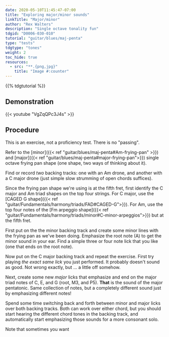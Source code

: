 ```yaml
---
date: 2020-05-10T11:45:47-07:00
title: "Exploring major/minor sounds"
linkTitle: "Major/minor"
author: "Rex Walters"
description: "Single octave tonality fun"
tdgid: "D0006-030-010"
tutorial: "guitar/blues/maj-penta"
type: "tests"
tdgtype: "tones"
weight: 2
toc_hide: true
resources:
  - src: "**.{png,jpg}"
    title: "Image #:counter"
---
```


{{% tdgtutorial %}}

## Demonstration

{{< youtube "VgZqQPc3J4s" >}}

## Procedure

This is an exercise, not a proficiency test. There is no "passing".

Refer to the [minor]({{< ref
"guitar/blues/maj-penta#Am-frying-pan" >}}) and [major]({{< ref
"guitar/blues/maj-penta#major-frying-pan">}}) single octave frying pan shape
(one shape, two ways of thinking about it).

Find or record _two_ backing tracks: one with an Am drone, and another with a C
major drone (just simple slow strumming of open chords suffices).

Since the frying pan shape we're using is at the fifth fret, first identify the
C major and Am triad shapes on the top four strings. For C major, use
the [CAGED G shape]({{< ref
"guitar/Fundamentals/harmony/triads/FAD#CAGED-G">}}). For Am, use the top four
notes of the [Fm arpeggio shape]({{< ref
"guitar/Fundamentals/harmony/triads/minor#C-minor-arpeggios">}}) but at the
fifth fret.

First put on the the minor backing track and create some minor lines
with the frying pan as we've been doing. Emphasize the root note (A)
to get the minor sound in your ear. Find a simple three or four note lick that
you like (one that ends on the root note).

Now put on the C major backing track and repeat the exercise. First try playing
_the exact same lick_ you just performed. It probably doesn't sound as good. Not
wrong exactly, but ... a little off somehow.

Next, create some new _major_ licks that emphasize and end on the major triad
notes of C, E, and G (root, M3, and P5). **That** is the sound of the major
pentatonic. Same collection of notes, but a completely different sound just by
emphasizing different notes!

Spend some time switching back and forth between minor and major licks over both
backing tracks. Both can work over either chord, but you should start hearing
the different chord tones in the backing track, and automatically start
emphasizing those sounds for a more consonant solo.

Note that sometimes you want 


